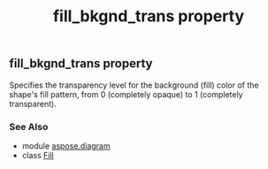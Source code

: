 ﻿---
title: fill_bkgnd_trans property
second_title: Aspose.Diagram for Python via .NET API References
description: 
type: docs
weight: 50
url: /python-net/aspose.diagram/fill/fill_bkgnd_trans/
is_root: false
---

## fill_bkgnd_trans property


Specifies the transparency level for the background (fill) color of the shape's fill pattern, from 0 (completely opaque) to 1 (completely transparent).

### See Also
* module [aspose.diagram](../../)
* class [Fill](/diagram/python-net/aspose.diagram/fill)
